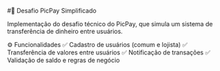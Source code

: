 #🏦 Desafio PicPay Simplificado

Implementação do desafio técnico do PicPay, que simula um sistema de transferência de dinheiro entre usuários.

⚙️ Funcionalidades
✅ Cadastro de usuários (comum e lojista)
✅ Transferência de valores entre usuários
✅ Notificação de transações
✅ Validação de saldo e regras de negócio
